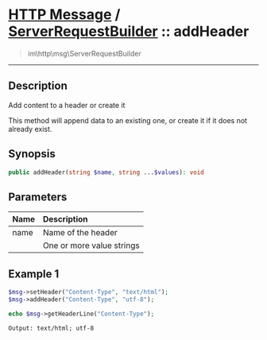 # [HTTP Message](http.md) / [ServerRequestBuilder](http-ServerRequestBuilder.md) :: addHeader
 > im\http\msg\ServerRequestBuilder
____

## Description
Add content to a header or create it

This method will append data to an existing one, or
create it if it does not already exist.

## Synopsis
```php
public addHeader(string $name, string ...$values): void
```

## Parameters
| Name | Description |
| :--- | :---------- |
| name | Name of the header |
|  | One or more value strings |

## Example 1
```php
$msg->setHeader("Content-Type", "text/html");
$msg->addHeader("Content-Type", "utf-8");

echo $msg->getHeaderLine("Content-Type");
```

```
Output: text/html; utf-8
```
